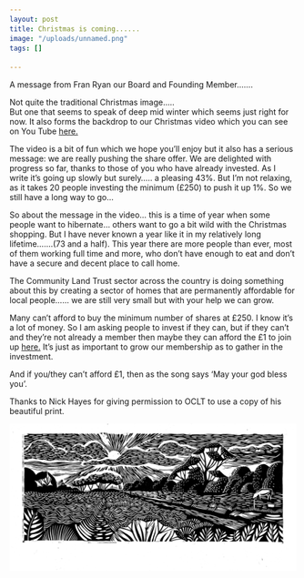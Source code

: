 ```yaml
---
layout: post
title: Christmas is coming......
image: "/uploads/unnamed.png"
tags: []

---
```

A message from Fran Ryan our Board and Founding Member…….  
   
Not quite the traditional Christmas image…..  
But one that seems to speak of deep mid winter which seems just right for now. It also forms the backdrop to our Christmas video which you can see on You Tube [here.](https://oclt.us7.list-manage.com/track/click?u=705f7de83867afe997c4f8eba&id=5d2399351f&e=8607cab1ab)   
   
The video is a bit of fun which we hope you’ll enjoy but it also has a serious message: we are really pushing the share offer. We are delighted with progress so far, thanks to those of you who have already invested. As I write it’s going up slowly but surely….. a pleasing 43%. But I’m not relaxing, as it takes 20 people investing the minimum (£250) to push it up 1%. So we still have a long way to go…  
   
So about the message in the video… this is a time of year when some people want to hibernate… others want to go a bit wild with the Christmas shopping. But I have never known a year like it in my relatively long lifetime…….(73 and a half). This year there are more people than ever, most of them working full time and more, who don’t have enough to eat and don’t have a secure and decent place to call home.   
   
The Community Land Trust sector across the country is doing something about this by creating a sector of homes that are permanently affordable for local people…… we are still very small but with your help we can grow.   
   
Many can’t afford to buy the minimum number of shares at £250. I know it’s a lot of money. So I am asking people to invest if they can, but if they can’t and they’re not already a member then maybe they can afford the £1 to join up [here.](https://oclt.us7.list-manage.com/track/click?u=705f7de83867afe997c4f8eba&id=c7d9b88fbb&e=8607cab1ab) It’s just as important to grow our membership as to gather in the investment.   
   
And if you/they can’t afford £1, then as the song says ‘May your god bless you’.   
   
Thanks to Nick Hayes for giving permission to OCLT to use a copy of his beautiful print.

![](/uploads/unnamed.png)